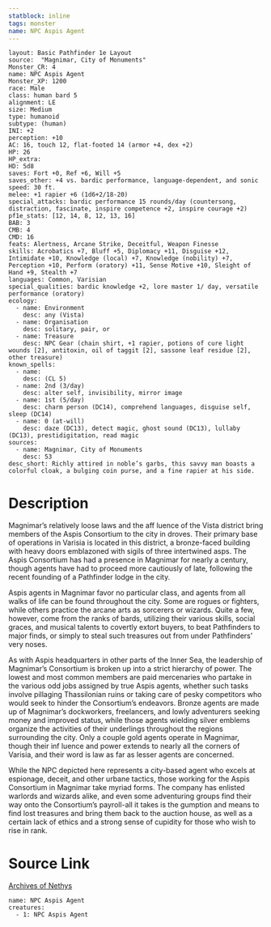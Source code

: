 ```yaml
---
statblock: inline
tags: monster
name: NPC Aspis Agent
---
```

```statblock
layout: Basic Pathfinder 1e Layout
source:  "Magnimar, City of Monuments"
Monster_CR: 4
name: NPC Aspis Agent
Monster_XP: 1200
race: Male
class: human bard 5
alignment: LE
size: Medium
type: humanoid
subtype: (human)
INI: +2
perception: +10
AC: 16, touch 12, flat-footed 14 (armor +4, dex +2)
HP: 26
HP_extra: 
HD: 5d8
saves: Fort +0, Ref +6, Will +5
saves_other: +4 vs. bardic performance, language-dependent, and sonic
speed: 30 ft.
melee: +1 rapier +6 (1d6+2/18-20)
special_attacks: bardic performance 15 rounds/day (countersong, distraction, fascinate, inspire competence +2, inspire courage +2)
pf1e_stats: [12, 14, 8, 12, 13, 16]
BAB: 3
CMB: 4
CMD: 16
feats: Alertness, Arcane Strike, Deceitful, Weapon Finesse
skills: Acrobatics +7, Bluff +5, Diplomacy +11, Disguise +12, Intimidate +10, Knowledge (local) +7, Knowledge (nobility) +7, Perception +10, Perform (oratory) +11, Sense Motive +10, Sleight of Hand +9, Stealth +7
languages: Common, Varisian
special_qualities: bardic knowledge +2, lore master 1/ day, versatile performance (oratory)
ecology:
  - name: Environment
    desc: any (Vista)
  - name: Organisation
    desc: solitary, pair, or
  - name: Treasure
    desc: NPC Gear (chain shirt, +1 rapier, potions of cure light wounds [2], antitoxin, oil of taggit [2], sassone leaf residue [2], other treasure)
known_spells:
  - name:
    desc: (CL 5)
  - name: 2nd (3/day)
    desc: alter self, invisibility, mirror image
  - name: 1st (5/day)
    desc: charm person (DC14), comprehend languages, disguise self, sleep (DC14)
  - name: 0 (at-will)
    desc: daze (DC13), detect magic, ghost sound (DC13), lullaby (DC13), prestidigitation, read magic
sources:
  - name: Magnimar, City of Monuments
    desc: 53
desc_short: Richly attired in noble’s garbs, this savvy man boasts a colorful cloak, a bulging coin purse, and a fine rapier at his side.
```
# Description
Magnimar’s relatively loose laws and the aff luence of the Vista district bring members of the Aspis Consortium to the city in droves. Their primary base of operations in Varisia is located in this district, a bronze-faced building with heavy doors emblazoned with sigils of three intertwined asps. The Aspis Consortium has had a presence in Magnimar for nearly a century, though agents have had to proceed more cautiously of late, following the recent founding of a Pathfinder lodge in the city.

Aspis agents in Magnimar favor no particular class, and agents from all walks of life can be found throughout the city. Some are rogues or fighters, while others practice the arcane arts as sorcerers or wizards. Quite a few, however, come from the ranks of bards, utilizing their various skills, social graces, and musical talents to covertly extort buyers, to beat Pathfinders to major finds, or simply to steal such treasures out from under Pathfinders’ very noses.

As with Aspis headquarters in other parts of the Inner Sea, the leadership of Magnimar’s Consortium is broken up into a strict hierarchy of power. The lowest and most common members are paid mercenaries who partake in the various odd jobs assigned by true Aspis agents, whether such tasks involve pillaging Thassilonian ruins or taking care of pesky competitors who would seek to hinder the Consortium’s endeavors. Bronze agents are made up of Magnimar’s dockworkers, freelancers, and lowly adventurers seeking money and improved status, while those agents wielding silver emblems organize the activities of their underlings throughout the regions surrounding the city. Only a couple gold agents operate in Magnimar, though their inf luence and power extends to nearly all the corners of Varisia, and their word is law as far as lesser agents are concerned.

While the NPC depicted here represents a city-based agent who excels at espionage, deceit, and other urbane tactics, those working for the Aspis Consortium in Magnimar take myriad forms. The company has enlisted warlords and wizards alike, and even some adventuring groups find their way onto the Consortium’s payroll-all it takes is the gumption and means to find lost treasures and bring them back to the auction house, as well as a certain lack of ethics and a strong sense of cupidity for those who wish to rise in rank.
# Source Link
[Archives of Nethys](https://aonprd.com/NPCDisplay.aspx?ItemName=Aspis%20Agent)
```encounter-table
name: NPC Aspis Agent
creatures:
  - 1: NPC Aspis Agent
```
